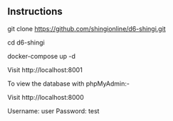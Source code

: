 ## Instructions

git clone https://github.com/shingionline/d6-shingi.git

cd d6-shingi

docker-compose up -d

Visit http://localhost:8001

To view the database with phpMyAdmin:-

Visit http://localhost:8000

Username: user
Password: test